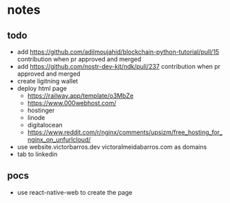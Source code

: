 # notes

## todo

- add https://github.com/adilmoujahid/blockchain-python-tutorial/pull/15 contribution when pr approved and merged
- add https://github.com/nostr-dev-kit/ndk/pull/237 contribution when pr approved and merged
- create ligitning wallet
- deploy html page
  - https://railway.app/template/o3MbZe
  - https://www.000webhost.com/
  - hostinger
  - linode
  - digitalocean
  - https://www.reddit.com/r/nginx/comments/upsizm/free_hosting_for_nginx_on_unfurlcloud/
- use website.victorbarros.dev victoralmeidabarros.com as domains
- tab to linkedin

## pocs

- use react-native-web to create the page
